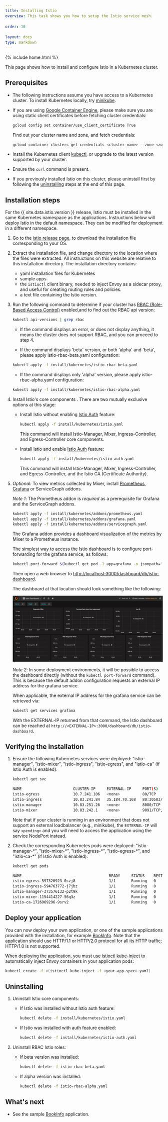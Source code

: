```yaml
---
title: Installing Istio
overview: This task shows you how to setup the Istio service mesh.

order: 10

layout: docs
type: markdown
---
```

{% include home.html %}

This page shows how to install and configure Istio in a Kubernetes cluster.

## Prerequisites

* The following instructions assume you have access to a Kubernetes cluster. To install Kubernetes locally, try [minikube](https://kubernetes.io/docs/getting-started-guides/minikube/).

* If you are using [Google Container Engine](https://cloud.google.com/container-engine), please make sure you are using static client certificates before fetching cluster credentials:

  ```bash
  gcloud config set container/use_client_certificate True
  ```

  Find out your cluster name and zone, and fetch credentials:
  ```bash
  gcloud container clusters get-credentials <cluster-name> --zone <zone> --project <project-name>
  ```

* Install the Kubernetes client [kubectl](https://kubernetes.io/docs/tasks/tools/install-kubectl/), or upgrade to the latest version supported by your cluster.

* Ensure the `curl` command is present.

* If you previously installed Istio on this cluster, please uninstall first by following the [uninstalling]({{home}}/docs/tasks/installing-istio.html#uninstalling) steps at the end of this page.

## Installation steps

For the {{ site.data.istio.version }} release, Istio must be installed in the same Kubernetes namespace as the applications. Instructions below will deploy Istio in the
default namespace. They can be modified for deployment in a different namespace.

1. Go to the [istio release page](https://github.com/istio/istio/releases), to download the installation file corresponding to your OS.

2. Extract the installation file, and change directory to the location where the files were extracted. All instructions on this website are relative to this installation directory.
   The installation directory contains:
    * yaml installation files for Kubernetes
    * sample apps
    * the `istioctl` client binary, needed to inject Envoy as a sidecar proxy, and useful for creating routing rules and policies.
    * a text file containing the Istio version.

3. Run the following command to determine if your cluster has [RBAC (Role-Based Access Control)](https://kubernetes.io/docs/admin/authorization/rbac/)
enabled,and to find out the RBAC api version:

   ```bash
   kubectl api-versions | grep rbac
   ```
   * If the command displays an error, or does not display anything, it means the cluster does not support RBAC, and you can proceed to step 4.

   * If the command displays 'beta' version, or both 'alpha' and 'beta', please apply istio-rbac-beta.yaml configuration:
   ```bash
   kubectl apply -f install/kubernetes/istio-rbac-beta.yaml
   ```


   * If the command displays only 'alpha' version, please apply istio-rbac-alpha.yaml configuration:
   ```bash
   kubectl apply -f install/kubernetes/istio-rbac-alpha.yaml
   ```

4. Install Istio's core components .
   There are two mutually exclusive options at this stage:

    * Install Istio without enabling [Istio Auth](https://istio.io/docs/concepts/network-and-auth/auth.html) feature:

       ```bash
       kubectl apply -f install/kubernetes/istio.yaml
       ```
        This command will install Istio-Manager, Mixer, Ingress-Controller, and Egress-Controller core components.

   * Install Istio and enable [Istio Auth](https://istio.io/docs/concepts/network-and-auth/auth.html) feature:

       ```bash
       kubectl apply -f install/kubernetes/istio-auth.yaml
       ```

        This command will install Istio-Manager, Mixer, Ingress-Controller, and Egress-Controller, and the Istio CA (Certificate Authority).


5. *Optional:* To view metrics collected by Mixer, install [Prometheus](https://prometheus.io), [Grafana](http://staging.grafana.org) or
ServiceGraph addons.

   *Note 1*: The Prometheus addon is *required* as a prerequisite for Grafana and the ServiceGraph addons.

   ```bash
   kubectl apply -f install/kubernetes/addons/prometheus.yaml
   kubectl apply -f install/kubernetes/addons/grafana.yaml
   kubectl apply -f install/kubernetes/addons/servicegraph.yaml
   ```

   The Grafana addon provides a dashboard visualization of the metrics by Mixer to a Prometheus instance.

   The simplest way to access the Istio dashboard is to configure port-forwarding for the grafana service, as follows:

   ```bash
   kubectl port-forward $(kubectl get pod -l app=grafana -o jsonpath='{.items[0].metadata.name}') 3000:3000
   ```

   Then open a web browser to [http://localhost:3000/dashboard/db/istio-dashboard](http://localhost:3000/dashboard/db/istio-dashboard).

   The dashboard at that location should look something like the following:

   ![Grafana Istio Dashboard](./img/grafana_dashboard.png)

   *Note 2*: In some deployment environments, it will be possible to access the dashboard directly (without the `kubectl port-forward` command). This is because 
   the default addon configuration requests an external IP address for the grafana service.

   When applicable, the external IP address for the grafana service can be retrieved via:

   ```bash
   kubectl get services grafana
   ```

   With the EXTERNAL-IP returned from that command, the Istio dashboard can be reached at `http://<EXTERNAL-IP>:3000/dashboard/db/istio-dashboard`.

## Verifying the installation

1. Ensure the following Kubernetes services were deployed: "istio-manager", "istio-mixer", "istio-ingress", "istio-egress", and "istio-ca" (if Istio Auth is enabled).

   ```bash
   kubectl get svc
   ```
   ```bash
   NAME                       CLUSTER-IP     EXTERNAL-IP     PORT(S)              AGE
   istio-egress               10.7.241.106   <none>          80/TCP               39m
   istio-ingress              10.83.241.84   35.184.70.168   80:30583/TCP         39m
   istio-manager              10.83.251.26   <none>          8080/TCP             39m
   istio-mixer                10.83.242.1    <none>          9091/TCP,42422/TCP   39m
   ```

   Note that if your cluster is running in an environment that does not support an external loadbalancer
   (e.g., minikube), the `EXTERNAL-IP` will say `<pending>` and you will need to access the
   application using the service NodePort instead.

2. Check the corresponding Kubernetes pods were deployed: "istio-manager-\*", "istio-mixer-\*", "istio-ingress-\*", "istio-egress-\*", and "istio-ca-\*" (if Istio Auth is enabled).

   ```bash
   kubectl get pods
   ```
   ```bash
   NAME                                       READY     STATUS    RESTARTS   AGE
   istio-egress-597320923-0szj8               1/1       Running   0          49m
   istio-ingress-594763772-j7jbz              1/1       Running   0          49m
   istio-manager-373576132-p2t9k              1/1       Running   0          49m
   istio-mixer-1154414227-56q3z               1/1       Running   0          49m
   istio-ca-1726969296-9srv2                  1/1       Running   0          49m
   ```

## Deploy your application

You can now deploy your own application, or one of the sample applications provided with the installation,
for example [BookInfo]({{home}}/docs/samples/bookinfo.html). Note that the application should use HTTP/1.1
or HTTP/2.0 protocol for all its HTTP traffic; HTTP/1.0 is not supported.

When deploying the application, you must
use [istioctl kube-inject]({{home}}/docs/reference/commands/istioctl.html#istioctl-kube-inject) to automatically inject
Envoy containers in your application pods:

```bash
kubectl create -f <(istioctl kube-inject -f <your-app-spec>.yaml)
```

## Uninstalling

1. Uninstall Istio core components:

   * If Istio was installed without Istio auth feature:

       ```bash
       kubectl delete -f install/kubernetes/istio.yaml
       ```

   * If Istio was installed with auth feature enabled:

       ```bash
       kubectl delete -f install/kubernetes/istio-auth.yaml
       ```
2. Uninstall RBAC Istio roles:
   * If beta version was installed:
       ```bash
       kubectl delete -f istio-rbac-beta.yaml
       ```
   * If alpha version was installed:
       ```bash
       kubectl delete -f istio-rbac-alpha.yaml
       ```


## What's next

* See the sample [BookInfo]({{home}}/docs/samples/bookinfo.html) application.
